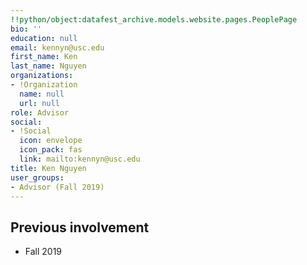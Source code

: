 ```yaml
---
!!python/object:datafest_archive.models.website.pages.PeoplePage
bio: ''
education: null
email: kennyn@usc.edu
first_name: Ken
last_name: Nguyen
organizations:
- !Organization
  name: null
  url: null
role: Advisor
social:
- !Social
  icon: envelope
  icon_pack: fas
  link: mailto:kennyn@usc.edu
title: Ken Nguyen
user_groups:
- Advisor (Fall 2019)
---
```


## Previous involvement

* Fall 2019